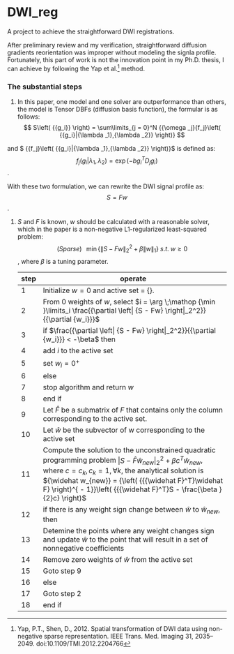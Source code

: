 # DWI_reg
A project to achieve the straightforward DWI registrations.

After preliminary review and my verification, straightforward diffusion gradients reorientation was improper without modeling the signla profile. Fortunately, this part of work is not the innovation point in my Ph.D. thesis, I can achieve by following the Yap et al.[^1] method.  

### The substantial steps
1. In this paper, one model and one solver are outperformance than others, the model is Tensor DBFs (diffusion basis function), the formular is as follows:
$$ S\left( {{g_i}} \right) = \sum\limits_{j = 0}^N {{\omega _j}{f_j}\left( {{g_i}|{\lambda _1},{\lambda _2}} \right)} $$

and $ {{f_j}\left( {{g_i}|{\lambda _1},{\lambda _2}} \right)}$ is defined as:
$${f_j}\left( {{g_i}|{\lambda _1},{\lambda _2}} \right) = \exp \left( { - b{g_i}^T{D_j}{g_i}} \right)$$.

With these two formulation, we can rewrite the DWI signal profile as:
$$S=Fw$$.


1. $S$ and $F$ is known, $w$ should be calculated with a reasonable solver, which in the paper is a non-negative L1-regularized least-squared problem:
$$(Sparse)\;\;\;\min \left\{ {\left\| {S - Fw} \right\|_2^2 + \beta {{\left\| w \right\|}_1}} \right\}\;s.t.\;w \ge 0$$, where $\beta$ is a tuning parameter.

   | step | operate
   |---|---|
   | 1 | Initialize $w=0$ and active set = {}. |
   | 2 | From 0 weights of $w$, select $i = \arg \;\mathop {\min }\limits_i \frac{{\partial \left\| {S - Fw} \right\|_2^2}}{{\partial {w_i}}}$
   | 3 | if $\frac{{\partial \left\| {S - Fw} \right\|_2^2}}{{\partial {w_i}}} < -\beta$ then
   | 4 | add $i$ to the active set
   | 5 | set $w_i=0^+$
   | 6 | else
   | 7 | stop algorithm and return $w$
   | 8 | end if
   | 9 | Let $\widehat F$ be a submatrix of $F$ that contains only the column corresponding to the active set.
   | 10 | Let $\widehat w$ be the subvector of w corresponding to the active set
   | 11 | Compute the solution to the unconstrained quadratic programming problem $\left\| {S - \widehat F{{\widehat w}_{new}}} \right\|_2^2 + \beta {c^T}{\widehat w_{new}}$, where $c={c_k}, c_k = 1, \forall k$, the analytical solution is ${\widehat w_{new}} = {\left( {{{\widehat F}^T}\widehat F} \right)^{ - 1}}\left( {{{\widehat F}^T}S - \frac{\beta }{2}c} \right)$
   | 12 | if there is any weight sign change between $\widehat w$ to $\widehat w_{new}$, then
   | 13 | Detemine the points where any weight changes sign and update $\widehat w$ to the point that will result in a set of nonnegative coefficients
   | 14 | Remove zero weights of $\widehat w$ from the active set
   | 15 | Goto step 9
   | 16 | else
   | 17 | Goto step 2
   | 18 | end if|


[^1]: Yap, P.T., Shen, D., 2012. Spatial transformation of DWI data using non-negative sparse representation. IEEE Trans. Med. Imaging 31, 2035–2049. doi:10.1109/TMI.2012.2204766
 
